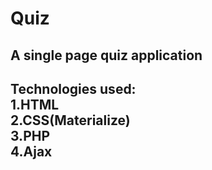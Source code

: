 # Quiz
A single page quiz application</br>
--------------------------------------
Technologies used:</br>
1.HTML</br>
2.CSS(Materialize)</br>
3.PHP</br>
4.Ajax
---------------------------------------
